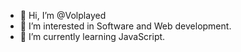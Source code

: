 - 👋 Hi, I’m @Volplayed
- 👀 I’m interested in Software and Web development.
- 🌱 I’m currently learning JavaScript.
